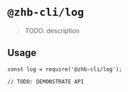 # `@zhb-cli/log`

> TODO: description

## Usage

```
const log = require('@zhb-cli/log');

// TODO: DEMONSTRATE API
```
